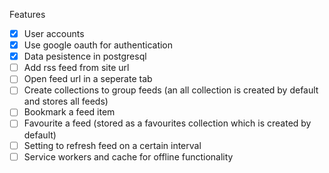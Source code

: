 Features
- [x] User accounts
- [x] Use google oauth for authentication
- [x] Data pesistence in postgresql
- [ ] Add rss feed from site url
- [ ] Open feed url in a seperate tab
- [ ] Create collections to group feeds (an all collection is created by default and stores all feeds)
- [ ] Bookmark a feed item
- [ ] Favourite a feed (stored as a favourites collection which is created by default)
- [ ] Setting to refresh feed on a certain interval
- [ ] Service workers and cache for offline functionality
